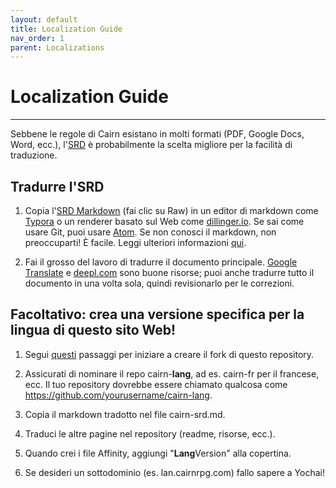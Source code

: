 ```yaml
---
layout: default
title: Localization Guide
nav_order: 1
parent: Localizations
---
```


# Localization Guide
---
Sebbene le regole di Cairn esistano in molti formati (PDF, Google Docs, Word, ecc.), l'[SRD](/cairn-srd) è probabilmente la scelta migliore per la facilità di traduzione.

## Tradurre l'SRD
1. Copia l'[SRD Markdown](https://github.com/yochaigal/cairn/blob/main/cairn-srd.md) (fai clic su Raw) in un editor di markdown come [Typora](https://typora.com ) o un renderer basato sul Web come [dillinger.io](https://dillinger.io). Se sai come usare Git, puoi usare [Atom](atom.io). Se non conosci il markdown, non preoccuparti! È facile. Leggi ulteriori informazioni [qui](https://guides.github.com/features/mastering-markdown/).

2. Fai il grosso del lavoro di tradurre il documento principale. [Google Translate](https://translate.google.com) e [deepl.com](https://deepl.com) sono buone risorse; puoi anche tradurre tutto il documento in una volta sola, quindi revisionarlo per le correzioni.

## Facoltativo: crea una versione specifica per la lingua di questo sito Web!
1. Segui  [questi](/hacks/crea-un-fork) passaggi per iniziare a creare il fork di questo repository.

2. Assicurati di nominare il repo cairn-**lang**, ad es. cairn-fr per il francese, ecc. Il tuo repository dovrebbe essere chiamato qualcosa come https://github.com/yourusername/cairn-lang.

3. Copia il markdown tradotto nel file cairn-srd.md.

4. Traduci le altre pagine nel repository (readme, risorse, ecc.).

5. Quando crei i file Affinity, aggiungi "**Lang**Version" alla copertina.

6. Se desideri un sottodominio (es. lan.cairnrpg.com) fallo sapere a Yochai!
